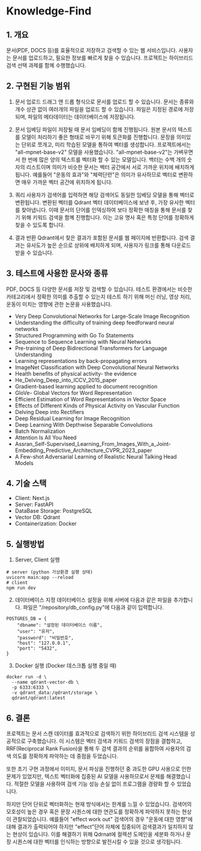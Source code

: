 # Knowledge-Find

## 1. 개요
문서(PDF, DOCS 등)를 효율적으로 저장하고 검색할 수 있는 웹 서비스입니다. 사용자는 문서를 업로드하고, 필요한 정보를 빠르게 찾을 수 있습니다.
프로젝트는 하이브리드 검색 선택 과제를 함께 수행했습니다.

## 2. 구현된 기능 범위
1. 문서 업로드
드래그 앤 드롭 형식으로 문서를 업로드 할 수 있습니다. 문서는 종류와 개수 상관 없이 여러개의 파일을 업로드 할 수 있습니다. 파일은 지정된 경로에 저장되며, 파일의 메타데이터는 데이터베이스에 저장됩니다.

2. 문서 임베딩
파일이 저장될 때 문서 임베딩이 함께 진행됩니다. 원본 문서의 텍스트를 모델이 처리하기 좋은 형태로 바꾸기 위해 토큰화를 진행합니다. 문장을 의미있는 단위로 쪼개고, 미리 학습된 모델을 통하여 벡터를 생성합니다. 프로젝트에서는 "all-mpnet-base-v2" 모델을 사용했습니다. "all-mpnet-base-v2"는 가벼우면서 한 번에 많은 양의 텍스트를 벡터화 할 수 있는 모델입니다. 백터는 수백 개의 숫자의 리스트이며 의미가 비슷한 문서는 벡터 공간에서 서로 가까운 위치에 배치하게 됩니다. 예를들어 "운동의 효과"와 "체력단련"은 의미가 유사하므로 벡터로 변환하면 매우 가까운 벡터 공간에 위치하게 됩니다.

3. 쿼리
사용자가 검색어를 입력하면 해당 검색어도 동일한 임베딩 모델을 통해 벡터로 변환됩니다. 변환된 벡터를 Qdrant 벡터 데이터베이스에 보낸 후, 가장 유사한 벡터를 찾아냅니다. 이때 문서의 단어를 인덱싱하여 보다 정확한 매칭을 통해 문서를 찾기 위해 키워드 검색을 함꼐 진행합니다. 이는 고유 명사 혹은 특정 단어를 정확하게 찾을 수 있도록 합니다.

4. 결과 반환
Qdrant에서 찾은 결과가 포함된 문서를 웹 페이지에 반환합니다. 검색 결과는 유사도가 높은 순으로 상위에 배치하게 되며, 사용자가 링크를 통해 다운로드 받을 수 있습니다.


## 3. 테스트에 사용한 문사와 종류
PDF, DOCS 등 다양한 문서를 저장 및 검색할 수 있습니다. 테스트 환경에서는 비슷한 카테고리에서 정확한 의미를 추출할 수 있는지 테스트 하기 위해 머신 러닝, 영상 처리, 운동이 미치는 영향에 관한 논문을 사용했습니다.
- Very Deep Convolutional Networks for Large-Scale Image Recognition
- Understanding the difficulty of training deep feedforward neural networks
- Structured Programming with Go To Statements
- Sequence to Sequence Learning with Neural Networks
- Pre-training of Deep Bidirectional Transformers for Language Understanding
- Learning representations by back-propagating errors
- ImageNet Classification with Deep Convolutional Neural Networks
- Health benefits of physical activity- the evidence
- He_Delving_Deep_into_ICCV_2015_paper
- Gradient-based learning applied to document recognition
- GloVe- Global Vectors for Word Representation
- Efficient Estimation of Word Representations in Vector Space
- Effects of Different Kinds of Physical Activity on Vascular Function
- Delving Deep into Rectifiers
- Deep Residual Learning for Image Recognition
- Deep Learning With Depthwise Separable Convolutions
- Batch Normalization
- Attention Is All You Need
- Assran_Self-Supervised_Learning_From_Images_With_a_Joint-Embedding_Predictive_Architecture_CVPR_2023_paper
- A Few-shot Adversarial Learning of Realistic Neural Talking Head Models

## 4. 기술 스택
- Client: Next.js
- Server: FastAPI
- DataBase Storage: PostgreSQL
- Vector DB: Qdrant
- Containerization: Docker

## 5. 실행방법
1. Server, Client 실행
```
# server (python 가상환경 실행 상태)
uvicorn main:app --reload
# client
npm run dev
```

2. 데이터베이스 지정
데이터베이스 설정을 위해 서버에 다음과 같은 파일을 추가합니다. 파일은 "/repository/db_config.py"에 다음과 같이 입력합니다.
```
POSTGRES_DB = {
    "dbname": "설정된 데이터베이스 이름",
    "user": "유저",
    "password": "비밀번호",
    "host": "127.0.0.1",
    "port": "5432",
}
```

3. Docker 실행 (Docker 데스크톱 실행 중일 때)
```
docker run -d \
  --name qdrant-vector-db \
  -p 6333:6333 \
  -v qdrant_data:/qdrant/storage \
  qdrant/qdrant:latest
```

## 6. 결론
프로젝트는 문서 스캔 데이터를 효과적으로 검색하기 위한 하이브리드 검색 시스템을 성공적으로 구축했습니다. 이 시스템은 벡터 검색과 키워드 검색의 장점을 결합하고, RRF(Reciprocal Rank Fusion)을 통해 두 검색 결과의 순위를 융합하여 사용자의 검색 의도를 정확하게 파악하는 데 중점을 두었습니다.

또한 초기 구현 과정에서 이미지, 문서 파싱을 진행하던 중 과도한 GPU 사용으로 인한 문제가 있었지만, 텍스트 벡터화에 집중된 AI 모델을 사용하므로서 문제를 해결했습니다. 적절한 모델을 사용하여 검색 기능 성능 손실 없이 프로그램을 경량화 할 수 있었습니다.

하지만 단어 단위로 벡터화하는 현재 방식에서는 한계를 느낄 수 있었습니다. 검색어의 모호성이 높은 경우 혹은 문장 시퀀스에 대한 연관도를 정확하게 파악하지 못하는 현상이 관찰되었습니다. 예를들어 "effect work out" 검색어의 경우 "운동에 대한 영향"에 대해 결과가 출력되어야 하지만 "effect"단어 자체에 집중되어 검색결과가 일치하지 않는 현상이 있습니다. 이를 해결하기 위해 Qdrnat에 컬렉션 도메인을 세분화 하거나 문장 시퀀스에 대한 벡터를 인식하는 방향으로 발전시킬 수 있을 것으로 생각됩니다.